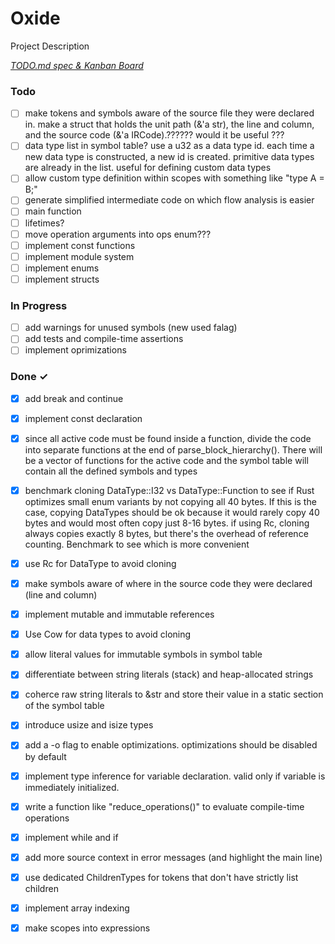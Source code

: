 # Oxide

Project Description

<em>[TODO.md spec & Kanban Board](https://bit.ly/3fCwKfM)</em>

### Todo

- [ ] make tokens and symbols aware of the source file they were declared in. make a struct that holds the unit path (&'a str), the line and column, and the source code (&'a IRCode).?????? would it be useful ???  
- [ ] data type list in symbol table? use a u32 as a data type id. each time a new data type is constructed, a new id is created. primitive data types are already in the list. useful for defining custom data types  
- [ ] allow custom type definition within scopes with something like "type A = B;"  
- [ ] generate simplified intermediate code on which flow analysis is easier  
- [ ] main function  
- [ ] lifetimes?  
- [ ] move operation arguments into ops enum???  
- [ ] implement const functions  
- [ ] implement module system  
- [ ] implement enums  
- [ ] implement structs  

### In Progress

- [ ] add warnings for unused symbols (new used falag)  
- [ ] add tests and compile-time assertions  
- [ ] implement oprimizations  

### Done ✓

- [x] add break and continue  
- [x] implement const declaration  
- [x] since all active code must be found inside a function, divide the code into separate functions at the end of parse_block_hierarchy(). There will be a vector of functions for the active code and the symbol table will contain all the defined symbols and types  
- [x] benchmark cloning DataType::I32 vs DataType::Function to see if Rust optimizes small enum variants by not copying all 40 bytes. If this is the case, copying DataTypes should be ok because it would rarely copy 40 bytes and would most often copy just 8-16 bytes. if using Rc<DataType>, cloning always copies exactly 8 bytes, but there's the overhead of reference counting. Benchmark to see which is more convenient  
- [x] use Rc for DataType to avoid cloning  
- [x] make symbols aware of where in the source code they were declared (line and column)  
- [x] implement mutable and immutable references  
- [x] Use Cow for data types to avoid cloning  
- [x] allow literal values for immutable symbols in symbol table  
- [x] differentiate between string literals (stack) and heap-allocated strings  
- [x] coherce raw string literals to &str and store their value in a static section of the symbol table  
- [x] introduce usize and isize types  
- [x] add a -o flag to enable optimizations. optimizations should be disabled by default  
- [x] implement type inference for variable declaration. valid only if variable is immediately initialized.  
- [x] write a function like "reduce_operations()" to evaluate compile-time operations  
- [x] implement while and if  
- [x] add more source context in error messages (and highlight the main line)  
- [x] use dedicated ChildrenTypes for tokens that don't have strictly list children  
- [x] implement array indexing  
- [x] make scopes into expressions  

